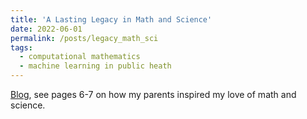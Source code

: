 ```yaml
---
title: 'A Lasting Legacy in Math and Science'
date: 2022-06-01
permalink: /posts/legacy_math_sci
tags:
  - computational mathematics
  - machine learning in public heath
---
```


[Blog](https://issuu.com/sjnd/docs/update_magazine-_summer_2022), see pages 6-7 on how my parents inspired my love of math and science.
